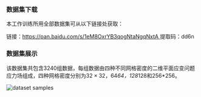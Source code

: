  
### 数据集下载

本工作训练所用全部数据集可从以下链接处获取：

链接：[https://pan.baidu.com/s/1eM8OxrYB3qogNtaNgqNxtA ](https://pan.baidu.com/s/1eM8OxrYB3qogNtaNgqNxtA)
提取码：dd6n

### 数据集展示
该数据集共包含3240组数据，每组数据由四种不同网格密度的二维平面应变问题应力场组成，四种网格密度分别为$32\times32$，64*64，128*128和256*256。

![dataset samples](https://i.loli.net/2021/03/11/XR84QkVbG6SteZv.png)
